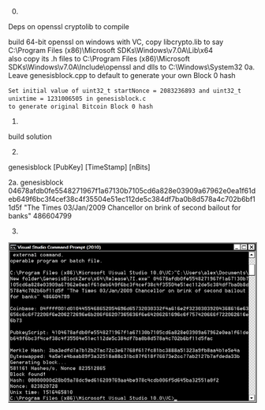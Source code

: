 0.
Deps on openssl cryptolib to compile

build 64-bit openssl on windows with VC, copy libcrypto.lib to say  C:\Program Files (x86)\Microsoft SDKs\Windows\v7.0A\Lib\x64  
also copy its .h files to C:\Program Files (x86)\Microsoft SDKs\Windows\v7.0A\Include\openssl
and dlls to C:\Windows\System32
0a. Leave genesisblock.cpp to default to generate your own Block 0 hash

    Set initial value of uint32_t startNonce = 2083236893 and uint32_t unixtime = 1231006505 in genesisblock.c
    to generate original Bitcoin Block 0 hash

1.
build solution

2.
genesisblock [PubKey] [TimeStamp] [nBits]

2a.
genesisblock 04678afdb0fe5548271967f1a67130b7105cd6a828e03909a67962e0ea1f61deb649f6bc3f4cef38c4f35504e51ec112de5c384df7ba0b8d578a4c702b6bf11d5f "The Times 03/Jan/2009 Chancellor on brink of second bailout for banks" 486604799

3.
![Screen1](/screens/Untitled%201.jpg)
